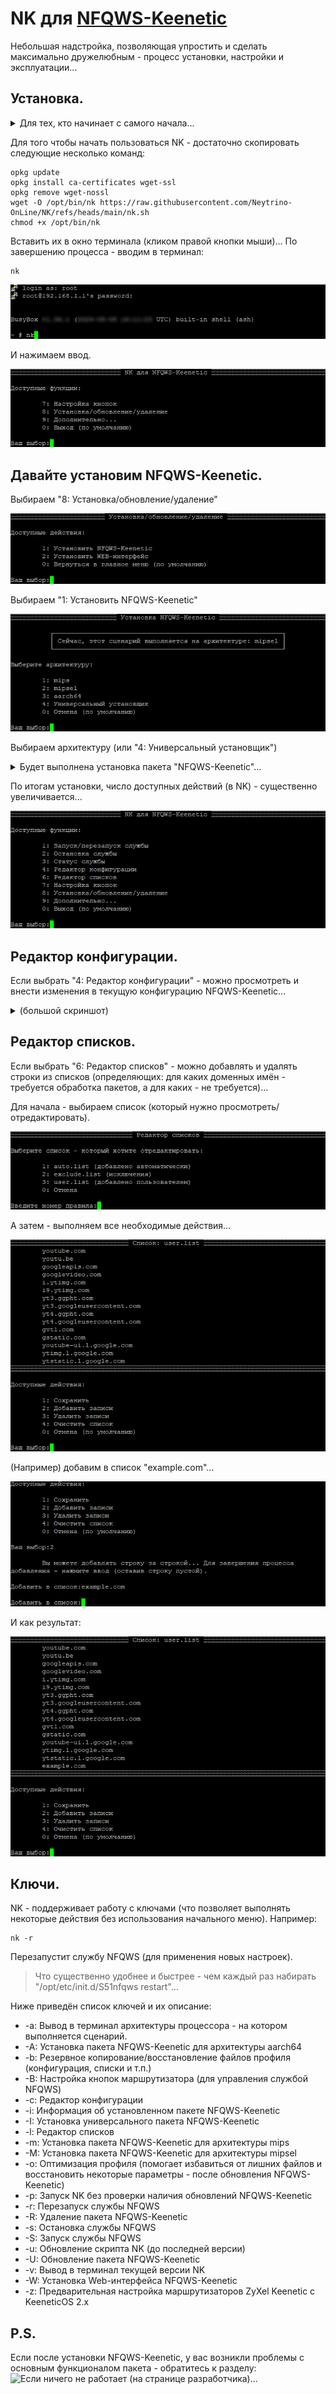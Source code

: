 # NK для [NFQWS-Keenetic](https://github.com/Anonym-tsk/nfqws-keenetic)
Небольшая надстройка, позволяющая упростить и сделать максимально дружелюбным - процесс установки, настройки и эксплуатации...

## Установка.
<details><summary>Для тех, кто начинает с самого начала...</summary>
Нам понадобится маршрутизатор Keenetic (или ZyXel Keenetic) с USB-портом(ами) поддерживающий работу с накопителями.

> К таковым не относятся устройства: 4G II, 4G III, а также - бюджетные модели 2024-го года (уточняйте поддержку соответствующих функций на сайте производителя).

<details><summary>Если у вас ZyXel Keenetic (с KeeneticOS версии 2.x)...</summary>
Открываем (в веб-конфигураторе) интерфейс командной строки, обычно это:
 
````
http://192.168.1.1/a
````
И вводим в поле "Command" одну из следующих команд:

````
components sync legacy
````
> (для KeeneticOS до версии 2.06)
````
components list legacy
````
> (для KeeneticOS версии 2.06 и выше)

Нажимаем кнопку "Отправить запрос".

Затем, переходим в "Управление/Параметры системы", проверяем наличие обновлений KeeneticOS, и если таковые есть - устанавливаем их...
> Чтобы компенсировать отсутствие DoT и DoH в KeeneticOS 2.x (если это необходимо) - вы можете воспользоваться пунктом "4: Предварительная настройка ZyXel Keenetic (с KeeneticOS 2.x)" (находящемся в разделе "Дополнительно", скрипта NK)...
</details>
(В веб-конфигураторе) переходим в "Управление/Параметры системы", нажимаем "Изменить набор компонентов" и устанавливаем/убеждаемся что установлены - следующие компоненты:

- Поддержка открытых пакетов
- Протокол IPv6
- Модули ядра подсистемы Netfilter
- Пакет расширения Xtables-addons для Netfilter
> Чтобы упростить поиск нужных компонентов в списке - можно воспользоваться полем "Поиск" (Поиск компонентов по имени.) Достаточно ввести несколько букв из названия компонента...

> Некоторые компоненты - могут не отображаться в списке, пока не будут выбраны/установлены другие...

Устанавливаем недостающие, перезагружаемся...
 
Теперь нужно определиться - где будет установлен Entware: во встроенной памяти или на USB-накопителе…
> Встроенной памяти - нужно 30-40 MB (минимум), USB-накопитель - желательно отформатировать в [ext4](https://www.aomeitech.com/pa/standard.html) и обязательно задать ему метку тома.

Скачиваем дистрибутив Entware (подходящий для архитектуры процессора вашего маршрутизатора): [mipsel](https://bin.entware.net/mipselsf-k3.4/installer/mipsel-installer.tar.gz), [mips](https://bin.entware.net/mipssf-k3.4/installer/mips-installer.tar.gz), [aarch64](https://bin.entware.net/aarch64-k3.10/installer/aarch64-installer.tar.gz). Определить, архитектуру вашего устройства - не так просто, как хотелось бы... Открываем интерфейс командной строки:

````
http://192.168.1.1/a
````
Вводим следующую команду:

````
show version
````
И нажимаем кнопку "Отправить запрос". В отчёте (об установленной версии KeeneticOS) – будет строка: "arch": "*****" (где ***** - указание на архитектуру процессора). Если архитектура: aarch64 - можно смело качать и устанавливать соответствующий дистрибутив Entware. Если: mips - придётся воспользоваться интернетом для уточнения архитектуры (mips или mipsel)...
> Если у вас актуальная модель маршрутизатора – соответствие архитектуры конкретным устройствам можно посмотреть [здесь]( https://help.keenetic.ru/hc/ru/articles/360021214160.html).

Переходим в "Управление/Приложения" (в веб-конфигураторе), в разделе "Диски и принтеры" - открываем накопитель (который будет использоваться для размещения Entware), создаём в корне диска папку "install" (с маленькой буквы) - помещаем в неё скачанный архив с дистрибутивом Entware.

Затем, переходим в "Управление/OPKG" и в меню "Накопитель" - выбираем диск с дистрибутивом Entware, нажимаем "Сохранить".
> Дожидаемся, когда побледневшая кнопка "Сохранить" полностью исчезнет…

Переходим в "Управление/Диагностика", где нажимаем "Показать журнал". В журнале (одно за другим) будут появляться события (об устанавке различных модулей и компонентов Entware), мы ждём события "Установка системы пакетов Entware - завершена".

Теперь нам понадобится [PuTTY](http://www.putty.org/) (скачиваем, устанавливаем и запускаем его). В поле "Host Name (or IP adress)" - вводим IP-адрес вашего маршрутизатора, обычно это:

````
192.168.1.1
````

В поле "Port" - оставляем:

````
22
````
> (или вводим "222", если до установки Entware в прошивке уже был установлен компонент "Сервер SSH")

И нажимаем кнопку "Open"...
> (При первом подключении) появится окошко с предупреждением - в котором нужно нажать "Accept".
Откроется окно терминала, в котором должен появиться запрос на ввод имени пользователя.

В качестве имени пользователя испоьзуем:

````
root
````
Нажимаем ввод, а в качестве пароля:

````
keenetic
````
> (при вводе пароля - символы отображаться не будут).

> Если у вас возникают сложности с вводом пароля - его можно скопировать из блокнота (или из этой инструкции) и вставить в окно терминала  (кликом правой кнопки мыши)...

Если всё правильно - появится приглашение для ввода команд: "~ #"...
</details>

Для того чтобы начать пользоваться NK - достаточно скопировать следующие несколько команд:

````
opkg update
opkg install ca-certificates wget-ssl
opkg remove wget-nossl
wget -O /opt/bin/nk https://raw.githubusercontent.com/Neytrino-OnLine/NK/refs/heads/main/nk.sh
chmod +x /opt/bin/nk

````
Вставить их в окно терминала (кликом правой кнопки мыши)...
По завершению процесса - вводим в терминал:
```
nk
```
![Screenshot](screenshots/nk-01.png)

И нажимаем ввод.

![Screenshot](screenshots/nk-02.png)

## Давайте установим NFQWS-Keenetic.

Выбираем "8: Установка/обновление/удаление"

![Screenshot](screenshots/nk-03.png)

Выбираем "1: Установить NFQWS-Keenetic"

![Screenshot](screenshots/nk-04.png)

Выбираем архитектуру (или "4: Универсальный установщик")

<details><summary>Будет выполнена установка пакета "NFQWS-Keenetic"...</summary>
 
![Screenshot](screenshots/nk-05.png)
 
</details>

По итогам установки, число доступных действий (в NK) - существенно увеличивается...

![Screenshot](screenshots/nk-06.png)

## Редактор конфигурации.

Если выбрать "4: Редактор конфигурации" - можно просмотреть и внести изменения в текущую конфигурацию NFQWS-Keenetic...

<details><summary>(большой скриншот)</summary></summary>
 
![Screenshot](screenshots/nk-07.png)
 
</details>

## Редактор списков.

Если выбрать "6: Редактор списков" - можно добавлять и удалять строки из списков (определяющих: для каких доменных имён - требуется обработка пакетов, а для каких - не требуется)...

Для начала - выбираем список (который нужно просмотреть/отредактировать).

![Screenshot](screenshots/nk-08.png)

А затем - выполняем все необходимые действия...

![Screenshot](screenshots/nk-09.png)
 
(Например) добавим в список "example.com"...

![Screenshot](screenshots/nk-10.png)

И как результат:

![Screenshot](screenshots/nk-11.png)

## Ключи.

NK - поддерживает работу с ключами (что позволяет выполнять некоторые действия без использования начального меню). Например:

````
nk -r
````
Перезапустит службу NFQWS (для применения новых настроек).
> Что существенно удобнее и быстрее - чем каждый раз набирать "/opt/etc/init.d/S51nfqws restart"...

Ниже приведён список ключей и их описание:

- -a: Вывод в терминал архитектуры процессора - на котором выполняется сценарий.
- -A: Установка пакета NFQWS-Keenetic для архитектуры aarch64
- -b: Резервное копирование/восстановление файлов профиля (конфигурация, списки и т.п.)
- -B: Настройка кнопок маршрутизатора (для управления службой NFQWS)
- -с: Редактор конфигурации
- -i: Информация об установленном пакете NFQWS-Keenetic
- -I: Установка универсального пакета NFQWS-Keenetic
- -l: Редактор списков
- -m: Установка пакета NFQWS-Keenetic для архитектуры mips
- -M: Установка пакета NFQWS-Keenetic для архитектуры mipsel
- -o: Оптимизация профиля (помогает избавиться от лишних файлов и восстановить некоторые параметры - после обновления NFQWS-Keenetic)
- -p: Запуск NK без проверки наличия обновлений NFQWS-Keenetic
- -r: Перезапуск службы NFQWS
- -R: Удаление пакета NFQWS-Keenetic
- -s: Остановка службы NFQWS
- -S: Запуск службы NFQWS 
- -u: Обновление скрипта NK (до последней версии)
- -U: Обновление пакета NFQWS-Keenetic
- -v: Вывод в терминал текущей версии NK 
- -W: Установка Web-интерфейса NFQWS-Keenetic
- -z: Предварительная настройка маршрутизаторов ZyXel Keenetic с KeeneticOS 2.x

## P.S.
Если после установки NFQWS-Keenetic, у вас возникли проблемы с основным функционалом пакета - обратитесь к разделу: ![Если ничего не работает](https://github.com/Anonym-tsk/nfqws-keenetic#%D0%B5%D1%81%D0%BB%D0%B8-%D0%BD%D0%B8%D1%87%D0%B5%D0%B3%D0%BE-%D0%BD%D0%B5-%D1%80%D0%B0%D0%B1%D0%BE%D1%82%D0%B0%D0%B5%D1%82) (на странице разработчика)...
